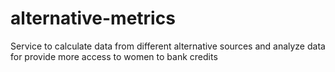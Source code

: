 # alternative-metrics
Service to calculate data from different alternative sources and analyze data for provide more access to women to bank credits 
